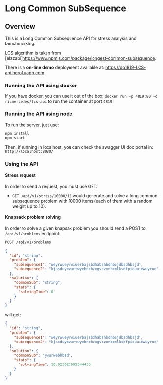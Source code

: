 # Long Common SubSequence

## Overview
This is a Long Common Subsequence API for stress analysis and benchmarking. 

LCS algorithm is taken from [elzzabi]https://www.npmjs.com/package/longest-common-subsequence.

There is a **on-line demo** deployment available at: https://do1819-LCS-api.herokuapp.com


### Running the API using docker

If you have docker, you can use it out of the box: `docker run -p 4819:80 -d ricmercedes/lcs-api` to run the container at port `4819`


### Running the API using node

To run the server, just use:

```
npm install 
npm start
```

Then, if running in localhost, you can check the swagger UI doc portal in: `http://localhost:8080/`

### Using the API

#### Stress request

In order to send a request, you must use GET:

- `GET /api/v1/stress/10000/10` would generate and solve a long common subsequence problem with 10000 items (each of them with a random weight up to 10).

#### Knapsack problem solving

In order to solve a given knapsak problem you should send a POST to `/api/v1/problems` endpoint: 

`POST /api/v1/problems`
```json
{
  "id": "string",
  "problem": {
    "subsequence1": "weyrwueyrwiuerbajsbdhabshbdhbajdbsdhbsjd",
    "subsequence2": "kjasduyewurtwyebnchzxgvczxnbcmlksdfpiouuiewuyrue"
  },
  "solution": {
    "commonSub": "string",
    "stats": {
      "solvingTime": 0
    }
  }
}
```
will get: 
```json
{
  "id": "string",
  "problem": {
    "subsequence1": "weyrwueyrwiuerbajsbdhabshbdhbajdbsdhbsjd",
    "subsequence2": "kjasduyewurtwyebnchzxgvczxnbcmlksdfpiouuiewuyrue"
  },
  "solution": {
    "commonSub": "ywurwebhbsd",
    "stats": {
      "solvingTime": 10.923021995544433
    }
  }
}
```

